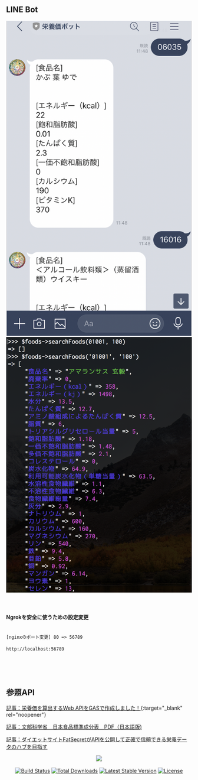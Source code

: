 ## LINE Bot

<img src="https://github.com/zidane-enlir/public-nutrition/raw/master/image_readme_01.png">

<br>

<img src="https://github.com/zidane-enlir/public-nutrition/raw/master/image_readme_02.png">

<br>
<br>
<br>

#### Ngrokを安全に使うための設定変更
```

[nginxのポート変更] 80 => 56789 

http://localhost:56789

```

<br>
<br>
<br>

## 参照API

[記事：栄養価を算出するWeb APIをGASで作成しました！](https://www.y-shinno.com/nut-api-gas){:target="_blank" rel="noopener"}

[記事：文部科学省　日本食品標準成分表　PDF（日本語版)](https://www.mext.go.jp/a_menu/syokuhinseibun/1365419.htm)


[記事：ダイエットサイトFatSecretがAPIを公開して正確で信頼できる栄養データのハブを目指す](https://jp.techcrunch.com/2009/08/15/20090814fatsecret-looks-to-become-a-central-hub-for-nutrition-data-with-new-api/?guccounter=1&guce_referrer=aHR0cHM6Ly93d3cuZ29vZ2xlLmNvbS8&guce_referrer_sig=AQAAABXTLZoUahhuQ86tLEfhG1vouaHJHVAp5KDtGPc6z2-zeYUc-a4f3VvBqegMT1uDn9MvexFKVj9AfLTaQ66TOSRd1hsVYhROxT3oz2UGNL0KLuRxdWrOA_qZPaYvalmLuG34TKcZuEhTFeWoqFpxlXeApa_tMCdOJ-EbXvzqic1F)



<p align="center"><img src="https://res.cloudinary.com/dtfbvvkyp/image/upload/v1566331377/laravel-logolockup-cmyk-red.svg" width="400"></p>

<p align="center">
<a href="https://travis-ci.org/laravel/framework"><img src="https://travis-ci.org/laravel/framework.svg" alt="Build Status"></a>
<a href="https://packagist.org/packages/laravel/framework"><img src="https://poser.pugx.org/laravel/framework/d/total.svg" alt="Total Downloads"></a>
<a href="https://packagist.org/packages/laravel/framework"><img src="https://poser.pugx.org/laravel/framework/v/stable.svg" alt="Latest Stable Version"></a>
<a href="https://packagist.org/packages/laravel/framework"><img src="https://poser.pugx.org/laravel/framework/license.svg" alt="License"></a>
</p>


